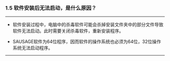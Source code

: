 ### 1.5 软件安装后无法启动，是什么原因？
---

* 软件安装过程中，电脑中的杀毒软件可能会杀掉安装文件夹中的部分文件导致软件无法启动。此时需要关闭杀毒软件，重新安装程序。

* SAUSAGE软件为64位程序，因而软件的操作系统也必须为64位，32位操作系统无法启动程序。

---